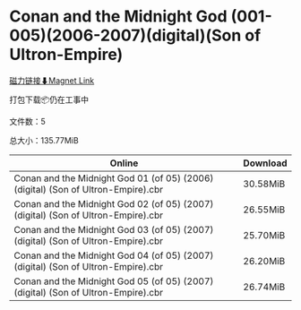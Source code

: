 # Conan and the Midnight God (001-005)(2006-2007)(digital)(Son of Ultron-Empire)

[磁力链接⬇Magnet Link](magnet:?xt=urn:btih:d6eed00abbae6ad1d8efc58472da1e3c7e382125&dn=Conan%20and%20the%20Midnight%20God%20%28001-005%29%282006-2007%29%28digital%29%28Son%20of%20Ultron-Empire%29)

打包下载📦仍在工事中

文件数：5

总大小：135.77MiB

Online | Download
--- | ---
Conan and the Midnight God 01 (of 05) (2006) (digital) (Son of Ultron-Empire).cbr | 30.58MiB
Conan and the Midnight God 02 (of 05) (2007) (digital) (Son of Ultron-Empire).cbr | 26.55MiB
Conan and the Midnight God 03 (of 05) (2007) (digital) (Son of Ultron-Empire).cbr | 25.70MiB
Conan and the Midnight God 04 (of 05) (2007) (digital) (Son of Ultron-Empire).cbr | 26.20MiB
Conan and the Midnight God 05 (of 05) (2007) (digital) (Son of Ultron-Empire).cbr | 26.74MiB